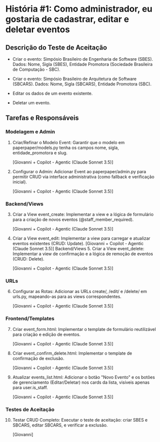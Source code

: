 # História #1: Como administrador, eu gostaria de cadastrar, editar e deletar eventos

## Descrição do Teste de Aceitação

- Criar o evento: Simpósio Brasileiro de Engenharia de Software (SBES). Dados: Nome, Sigla (SBES), Entidade Promotora (Sociedade Brasileira de Computação - SBC).

- Criar o evento: Simpósio Brasileiro de Arquitetura de Software (SBCARS). Dados: Nome, Sigla (SBCARS), Entidade Promotora (SBC).

- Editar os dados de um evento existente.

- Deletar um evento.

## Tarefas e Responsáveis

### Modelagem e Admin	
1. Criar/Refinar o Modelo Event: Garantir que o modelo em paperpaper/models.py tenha os campos nome, sigla, entidade_promotora e slug.

    [Giovanni + Copilot - Agentic (Claude Sonnet 3.5)]

2. Configurar o Admin: Adicionar Event ao paperpaper/admin.py para permitir CRUD via interface administrativa (como fallback e verificação inicial).

    [Giovanni + Copilot - Agentic (Claude Sonnet 3.5)]

### Backend/Views	
3. Criar a View event_create: Implementar a view e a lógica de formulário para a criação de novos eventos (@staff_member_required).

    [Giovanni + Copilot - Agentic (Claude Sonnet 3.5)]

4. Criar a View event_edit: Implementar a view para carregar e atualizar eventos existentes (CRUD: Update).	[Giovanni + Copilot - Agentic (Claude Sonnet 3.5)]
Backend/Views	5. Criar a View event_delete: Implementar a view de confirmação e a lógica de remoção de eventos (CRUD: Delete).	

    [Giovanni + Copilot - Agentic (Claude Sonnet 3.5)]

### URLs
6. Configurar as Rotas: Adicionar as URLs create/, <slug>/edit/ e <slug>/delete/ em urls.py, mapeando-as para as views correspondentes.	

    [Giovanni + Copilot - Agentic (Claude Sonnet 3.5)]

### Frontend/Templates	
7. Criar event_form.html: Implementar o template de formulário reutilizável para criação e edição de eventos.

    [Giovanni + Copilot - Agentic (Claude Sonnet 3.5)]

8. Criar event_confirm_delete.html: Implementar o template de confirmação de exclusão.

    [Giovanni + Copilot - Agentic (Claude Sonnet 3.5)]

9. Atualizar events_list.html: Adicionar o botão "Novo Evento" e os botões de gerenciamento (Editar/Deletar) nos cards da lista, visíveis apenas para user.is_staff.	

    [Giovanni + Copilot - Agentic (Claude Sonnet 3.5)]
### Testes de Aceitação	

10. Testar CRUD Completo: Executar o teste de aceitação: criar SBES e SBCARS, editar SBCARS, e verificar a exclusão. 

    [Giovanni]
